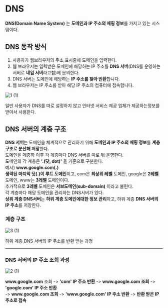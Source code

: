# DNS

**DNS(Domain Name System)** 는 **도메인과 IP 주소의 매핑 정보**를 가지고 있는 시스템이다.  

## DNS 동작 방식

1. 사용자가 웹브라우저의 주소 표시줄에 도메인을 입력한다.    
2. 웹 브라우저는 입력받은 도메인에 해당하는 IP 주소를 **DNS 서버**(DNS를 운영하는 서버로 **네임 서버**라고함)에 문의한다.  
3. DNS 서버는 도메인에 해당하는 **IP 주소를 찾아 반환**합니다.  
4. 웹 브라우저는 IP 주소를 받아 해당 IP 주소의 컴퓨터에 접속합니다.

![1 (1)](https://github.com/Hasegos/Study_CS/assets/93961708/ad7ccec3-b403-44cc-849a-28b220bdbb43)  

일반 사용자가 DNS를 따로 설정하지 않고 인터넷 서비스 제공 업체가 제공하는정보를 받아서 사용한다.  

## DNS 서버의 계층 구조  

**DNS 서버**는 도메인을 체계적으로 관리하기 위해 **도메인과 IP 주소의 매핑 정보**를 **계층 구조로 분산해 저장**한다.  
도메인을 계층화 이후 각 계층마다 DNS 서버를 따로 둬 운영한다.  
도메인의 각 계층은 **'.(닷, dot)'** 을 기준으로 구분한다.  
예시) **www<hi>.google.com(.)**    
**생략된 마지막 닷(.)이 루트 도메인**이고, com은 **최상위 레벨** 도메인, google은 **2레벨** 도메인, www는 **3레벨** 도메인이다.   
추가적으로 **3레벨** 도메인은 **서브도메인(sub-domain)** 이라고 불린다.    
각 계층마다 해당 도메인을 관리하는 DNS서버가 있다.  
**상위 계층 DNS서버**는 **하위 계층 도메인에대한 정보 관리**하고, 하위 계층 **DNS 서버의 IP 주소**를 저장한다.

### **계층 구조**

![3 (1)](https://github.com/Hasegos/Study_CS/assets/93961708/e20171f2-3351-46c6-bec6-c7d4c055fe42)

하위 계층 DNS 서버의 IP 주소를 반환 받는 과정

---

### **DNS 서버의 IP 주소 조회 과정**

![2 (1)](https://github.com/Hasegos/Study_CS/assets/93961708/a39181f0-05d3-495e-a4e5-ae39ebc94e81)

**www<hi>.google.com** 조회 -> **'com' IP 주소 반환** -> **www<hi>.google.com 조회** -> **'google.com' IP 주소 반환**  
-> **www<hi>.google.com 조회** -> **'www<hi>.google.com' IP 주소 반환** -> **반환 받은 IP 주소로 접속**